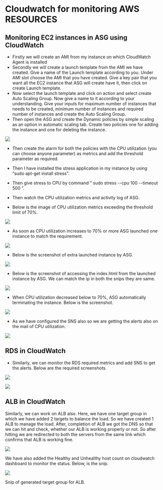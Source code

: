 # Cloudwatch for monitoring AWS RESOURCES 

## Monitoring EC2 instances in ASG using CloudWatch

- Firstly we will create an AMI from my instance on which CloudWatch Agent is installed 
- Secondly we will create a launch template from the AMI we have created. Give a name of the Launch template according to you. Under AMI slot choose the AMI that you have created. Give a key pair that you want all the EC2 instance that ASG will create have it, then click on create Launch template.
- Now select the launch template and click on action and select create Auto Scaling Group. Now give a name to it according to your understanding. Give your inputs for maximum number of instances that needs to be created, minimum number of instances and required number of instances and create the Auto Scaling Group.
- Then open the ASG and create the Dynamic policies by simple scaling as an option in automatic scaling tab. Create two policies one for adding the instance and one for deleting the instance.

![](Images/o1.png)

- Then create the alarm for both the policies with the CPU utilization (you can choose anyone parameter) as metrics and add the threshold parameter as required. 

- Then I have installed the stress application in my instance by using “sudo apt-get install stress”.

- Then give stress to CPU by command “ sudo stress --cpu  100 --timeout 500 ”.

- Then watch the CPU utilization metrics and activity log of ASG.

- Below is the image of CPU utilization metrics exceeding the threshold limit of 70%.

![](Images/o2.png)

- As soon as CPU utilization increases to 70% or more ASG launched one instance to match the requirement.

![](Images/o3.png)

- Below is the screenshot of extra launched instance by ASG.

![](Images/o4.png)


- Below is the screenshot of accessing the index.html from the launched instance by ASG. We can match the ip in both the snips they are same.

![](Images/o5.png)

- When CPU utilization decreased below to 70%, ASG automatically terminating the instance. Below is the screenshot.

![](Images/o6.png)

- As we have configured the SNS also so we are getting the alerts also on the mail of CPU utilization.

![](Images/o7.png)

## RDS in CloudWatch
- Similarly, we can monitor the RDS required metrics and add SNS to get the alerts. Below are the required screenshots.

![](Images/r1.png)

![](Images/r2.png)

## ALB in CloudWatch
Similarly, we can work on ALB also. Here, we have one target group in which we have added 2 targets to balance the load. So we have created 1 ALB to manage the load. After, completion of ALB we got the DNS so that we can hit and check, whether our ALB is working properly or not. So after hitting we are redirected to both the servers from the same link which confirms that ALB is working fine.

![](Images/a1.png)

We have also added the Healthy and Unhealthy host count on cloudwatch dashboard to monitor the status. Below, is the snip.

![](Images/a2.png)

Snip of generated target group for ALB.



